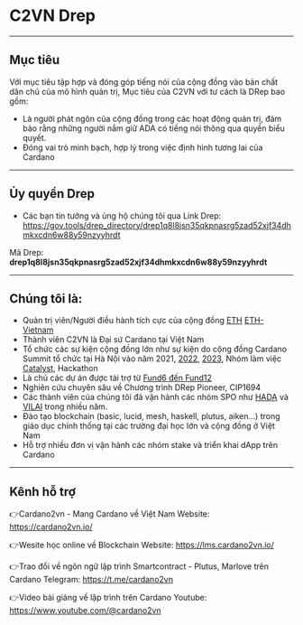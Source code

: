 C2VN Drep
=======================================

---------------------------------
## Mục tiêu


Với mục tiêu tập hợp và đóng góp tiếng nói của cộng đồng vào bản chất dân chủ của mô hình quản trị, Mục tiêu của C2VN với tư cách là DRep bao gồm:
- Là người phát ngôn của cộng đồng trong các hoạt động quản trị, đảm bảo rằng những người nắm giữ ADA có tiếng nói thông qua quyền biểu quyết.
- Đóng vai trò minh bạch, hợp lý trong việc định hình tương lai của Cardano

---------------------------------------
## Ủy quyền Drep
- Các bạn tin tưởng và ủng hộ chúng tôi qua Link Drep: https://gov.tools/drep_directory/drep1q8l8jsn35qkpnasrg5zad52xjf34dhmkxcdn6w88y59nzyyhrdt

Mã Drep: **drep1q8l8jsn35qkpnasrg5zad52xjf34dhmkxcdn6w88y59nzyyhrdt**

-----------------------

## Chúng tôi là:
- Quản trị viên/Người điều hành tích cực của cộng đồng [ETH](https://t.me/easterntownhall) [ETH-Vietnam](https://web.telegram.org/a/#-1001549660753)
- Thành viên C2VN là Đại sứ Cardano tại Việt Nam
- Tổ chức các sự kiện cộng đồng lớn như sự kiện do cộng đồng Cardano Summit tổ chức tại Hà Nội vào năm 2021, [2022](https://www.cardano2vn.io/docs/Cardano-summit-2022/Cardano-summit-2022-hanoi), [2023](https://www.cardano2vn.io/docs/Cardano-summit-2023/Cardano-summit-2023-hanoi), Nhóm làm việc [Catalyst](https://www.cardano2vn.io/docs/project-catalyst/overview), Hackathon
- Là chủ các dự án được tài trợ từ [Fund6 đến Fund12](https://www.cardano2vn.io/docs/be-apart-of-governance/overview)
- Nghiên cứu chuyên sâu về Chương trình DRep Pioneer, CIP1694
- Các thành viên của chúng tôi đã vận hành các nhóm SPO như [HADA](https://pooltool.io/pool/18109d01af0c5c4495a64a9de061ad621156729afc699128c0ceee0e/epochs) và [VILAI](https://pooltool.io/pool/e7843464d334090c2e7377e5291363f3ef93a8a91d2716653361de8e/epochs) trong nhiều năm. 
- Đào tạo blockchain (basic, lucid, mesh, haskell, plutus, aiken...) trong giáo dục chính thống tại các trường đại học lớn và cộng đồng ở Việt Nam
- Hỗ trợ nhiều đơn vị vận hành các nhóm stake và triển khai dApp trên Cardano


-------------------

## Kênh hỗ trợ

👉Cardano2vn - Mang Cardano về Việt Nam 
Website: https://cardano2vn.io/ 

👉Wesite học online về Blockchain
Website: https://lms.cardano2vn.io/ 

👉Trao đổi về ngôn ngữ lập trình Smartcontract - Plutus, Marlove trên Cardano
Telegram: https://t.me/cardano2vn 

👉Video bài giảng về lập trình trên Cardano
Youtube: https://www.youtube.com/@cardano2vn
